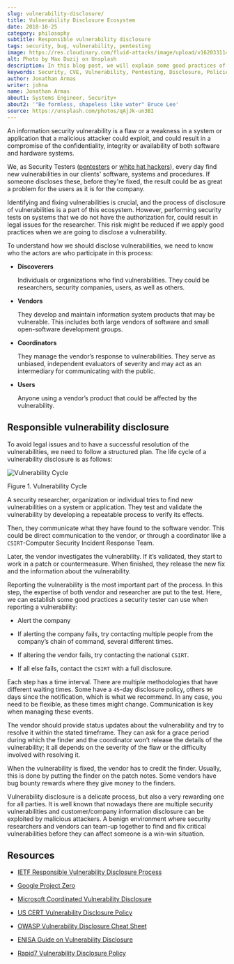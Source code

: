 ```yaml
---
slug: vulnerability-disclosure/
title: Vulnerability Disclosure Ecosystem
date: 2018-10-25
category: philosophy
subtitle: Responsible vulnerability disclosure
tags: security, bug, vulnerability, pentesting
image: https://res.cloudinary.com/fluid-attacks/image/upload/v1620331141/blog/vulnerability-disclosure/cover_csf7in.webp
alt: Photo by Max Duzij on Unsplash
description: In this blog post, we will explain some good practices of vulnerability disclosure by information security analysts.
keywords: Security, CVE, Vulnerability, Pentesting, Disclosure, Policies, Ethical Hacking, Pentesting
author: Jonathan Armas
writer: johna
name: Jonathan Armas
about1: Systems Engineer, Security+
about2: '"Be formless, shapeless like water" Bruce Lee'
source: https://unsplash.com/photos/qAjJk-un3BI
---
```


An information security vulnerability is a flaw or a weakness in a
system or application that a malicious attacker could exploit, and could
result in a compromise of the confidentiality, integrity or availability
of both software and hardware systems.

We,
as Security Testers
([pentesters](../../solutions/penetration-testing/)
or [white hat hackers](../what-is-ethical-hacking/)),
every day find new vulnerabilities in our clients' software,
systems and procedures.
If someone discloses these,
before they're fixed,
the result could be as great a problem for the users
as it is for the company.

Identifying and fixing vulnerabilities is crucial, and the process of
disclosure of vulnerabilities is a part of this ecosystem. However,
performing security tests on systems that we do not have the
authorization for, could result in legal issues for the researcher. This
risk might be reduced if we apply good practices when we are going to
disclose a vulnerability.

To understand how we should disclose vulnerabilities, we need to know
who the actors are who participate in this process:

- **Discoverers**

  Individuals or organizations who find vulnerabilities. They could be
  researchers, security companies, users, as well as others.

- **Vendors**

  They develop and maintain information system products that may be
  vulnerable. This includes both large vendors of software and small
  open-software development groups.

- **Coordinators**

  They manage the vendor’s response to vulnerabilities. They serve as
  unbiased, independent evaluators of severity and may act as an
  intermediary for communicating with the public.

- **Users**

  Anyone using a vendor’s product that could be affected by the
  vulnerability.

## Responsible vulnerability disclosure

To avoid legal issues and to have a successful resolution of the
vulnerabilities, we need to follow a structured plan. The life cycle of
a vulnerability disclosure is as follows:

<div class="imgblock">

![Vulnerability
Cycle](https://res.cloudinary.com/fluid-attacks/image/upload/v1620331139/blog/vulnerability-disclosure/vulnlifecycle_wny54x.webp)

<div class="title">

Figure 1. Vulnerability Cycle

</div>

</div>

A security researcher, organization or individual tries to find new
vulnerabilities on a system or application. They test and validate the
vulnerability by developing a repeatable process to verify its effects.

Then, they communicate what they have found to the software vendor. This
could be direct communication to the vendor, or through a coordinator
like a `CSIRT`-Computer Security Incident Response Team.

Later, the vendor investigates the vulnerability. If it’s validated,
they start to work in a patch or countermeasure. When finished, they
release the new fix and the information about the vulnerability.

Reporting the vulnerability is the most important part of the process.
In this step, the expertise of both vendor and researcher are put to the
test. Here, we can establish some good practices a security tester can
use when reporting a vulnerability:

- Alert the company

- If alerting the company fails, try contacting multiple people from
  the company’s chain of command, several different times.

- If altering the vendor fails, try contacting the national `CSIRT`.

- If all else fails, contact the `CSIRT` with a full disclosure.

Each step has a time interval. There are multiple methodologies that
have different waiting times. Some have a `45`-day disclosure policy,
others `90` days since the notification, which is what we recommend. In
any case, you need to be flexible, as these times might change.
Communication is key when managing these events.

The vendor should provide status updates about the vulnerability and try
to resolve it within the stated timeframe. They can ask for a grace
period during which the finder and the coordinator won’t release the
details of the vulnerability; it all depends on the severity of the flaw
or the difficulty involved with resolving it.

When the vulnerability is fixed, the vendor has to credit the finder.
Usually, this is done by putting the finder on the patch notes. Some
vendors have bug bounty rewards where they give money to the finders.

Vulnerability disclosure is a delicate process, but also a very
rewarding one for all parties. It is well known that nowadays there are
multiple security vulnerabilities and customer/company information
disclosure can be exploited by malicious attackers. A benign environment
where security researchers and vendors can team-up together to find and
fix critical vulnerabilities before they can affect someone is a win-win
situation.

## Resources

- [IETF Responsible Vulnerability Disclosure
  Process](https://tools.ietf.org/html/draft-christey-wysopal-vuln-disclosure-00#section-3.3)

- [Google Project
  Zero](https://googleprojectzero.blogspot.com/2015/02/feedback-and-data-driven-updates-to.html)

- [Microsoft Coordinated Vulnerability
  Disclosure](https://www.microsoft.com/en-us/msrc/cvd?rtc=1)

- [US CERT Vulnerability Disclosure
  Policy](https://vuls.cert.org/confluence/display/Wiki/Vulnerability+Disclosure+Policy)

- [OWASP Vulnerability Disclosure Cheat
  Sheet](https://www.owasp.org/index.php/Vulnerability_Disclosure_Cheat_Sheet)

- [ENISA Guide on Vulnerability
  Disclosure](https://www.enisa.europa.eu/publications/vulnerability-disclosure)

- [Rapid7 Vulnerability Disclosure
  Policy](https://www.rapid7.com/security/disclosure/)
